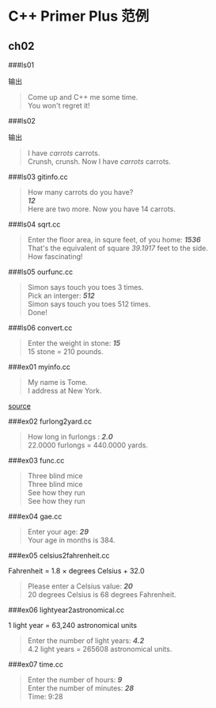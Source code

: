 C++ Primer Plus 范例
================================================================================

ch02
--------------------------------------------------------------------------------

###ls01

输出 
> Come up and C++ me some time.<br>
> You won't regret it!<br>
> 

###ls02

输出
> I have $carrots$ carrots. <br>
> Crunsh, crunsh. Now I have $carrots$ carrots.<br>
>

###ls03 gitinfo.cc

> How many carrots do you have?<br>
> ***12***<br>
> Here are two more. Now you have 14 carrots.<br>
>

###ls04 sqrt.cc

> Enter the floor area, in squre feet, of you home: ***1536***<br>
> That's the equivalent of square *39.1917* feet to the side.<br>
> How fascinating!<br>
>

###ls05 ourfunc.cc

> Simon says touch you toes 3 times.<br>
> Pick an interger: ***512***<br>
> Simon says touch you toes 512 times.<br>
> Done!<br>
>

###ls06 convert.cc
> Enter the weight in stone: ***15***<br>
> 15 stone = 210 pounds.<br>
>

###ex01 myinfo.cc
> My name is Tome.<br>
> I address at New York.<br>
>

[source](src/ch02_ex01_myinfo.cc)


###ex02 furlong2yard.cc

> How long in furlongs : ***2.0***<br>
> 22.0000 furlongs = 440.0000 yards.<br>
>

###ex03 func.cc
> Three blind mice<br>
> Three blind mice<br>
> See how they run<br>
> See how they run<br>
>

###ex04 gae.cc
> Enter your age: ***29***<br>
> Your age in months is 384.<br>
>

###ex05 celsius2fahrenheit.cc

Fahrenheit = 1.8 × degrees Celsius + 32.0

> Please enter a Celsius value: ***20***<br>
> 20 degrees Celsius is 68 degrees Fahrenheit.<br>
>

###ex06 lightyear2astronomical.cc

1 light year = 63,240 astronomical units

> Enter the number of light years: ***4.2***<br>
> 4.2 light years = 265608 astronomical units.<br>
>

###ex07 time.cc
> Enter the number of hours: ***9***<br>
> Enter the number of minutes: ***28***<br>
> Time: 9:28<br>
>

